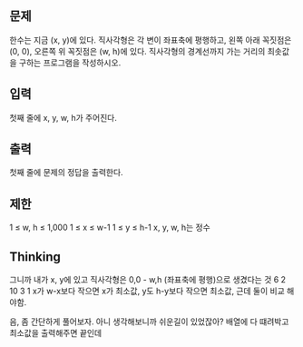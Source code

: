 ## 문제
한수는 지금 (x, y)에 있다. 직사각형은 각 변이 좌표축에 평행하고, 왼쪽 아래 꼭짓점은 (0, 0), 오른쪽 위 꼭짓점은 (w, h)에 있다. 직사각형의 경계선까지 가는 거리의 최솟값을 구하는 프로그램을 작성하시오.

## 입력
첫째 줄에 x, y, w, h가 주어진다.

## 출력
첫째 줄에 문제의 정답을 출력한다.

## 제한
1 ≤ w, h ≤ 1,000
1 ≤ x ≤ w-1
1 ≤ y ≤ h-1
x, y, w, h는 정수

## Thinking
그니까 내가 x, y에 있고 직사각형은 0,0 - w,h (좌표축에 평행)으로 생겼다는 것
6 2 10 3    1
x가 w-x보다 작으면 x가 최소값, y도 h-y보다 작으면 최소값, 근데 둘이 비교 해야함.

음, 좀 간단하게 풀어보자.
아니 생각해보니까 쉬운길이 있었잖아? 배열에 다 떄려박고 최소값을 출력해주면 끝인데